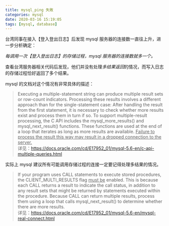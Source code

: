 ```yaml
---
title: mysql_ping 失敗
categories: mysql
date: 2020-03-16 15:19:05
tags: [mysql, database]
---
```


台湾同事在接入【登入登出日志】后发现 mysql 服务器的连接数一直往上升，进一步分析确定：

*每调用一次【登入登出日志】的存储过程，mysql 服务器的连接数就多一个。*
<!--more-->

查看台湾服务器相关代码后发现，他们并没有处理*多结果返回*的情况，而写入日志的存储过程恰好返回了多个结果。

mysql 的文档对这个情况有非常具体的描述：
>Executing a multiple-statement string can produce multiple result sets or row-count indicators. Processing these results involves a different approach than for the single-statement case: After handling the result from the first statement, it is necessary to check whether more results exist and process them in turn if so. To support multiple-result processing, the C API includes the mysql_more_results() and mysql_next_result() functions. These functions are used at the end of a loop that iterates as long as more results are available. <u>Failure to process the result this way may result in a dropped connection to the server.</u>  
详见：<https://docs.oracle.com/cd/E17952_01/mysql-5.6-en/c-api-multiple-queries.html>

实际上 mysql 建议所有可能调用存储过程的连接一定要记得处理多结果的情况。
>If your program uses CALL statements to execute stored procedures, the CLIENT_MULTI_RESULTS flag <u>must be</u> enabled. This is because each CALL returns a result to indicate the call status, in addition to any result sets that might be returned by statements executed within the procedure. Because CALL can return multiple results, process them using a loop that calls mysql_next_result() to determine whether there are more results.  
详见：<https://docs.oracle.com/cd/E17952_01/mysql-5.6-en/mysql-real-connect.html>


